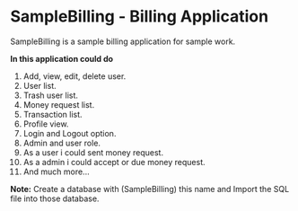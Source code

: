 # SampleBilling - Billing Application
SampleBilling is a sample billing application for sample work.

**In this application could do** 

1. Add, view, edit, delete user.
2. User list.
3. Trash user list.
4. Money request list.
5. Transaction list.
6. Profile view.
7. Login and Logout option.
8. Admin and user role.
9. As a user i could sent money request.
10. As a admin i could accept or due money request.
11. And much more...

**Note:**
Create a database with (SampleBilling) this name and Import the SQL file into those database.